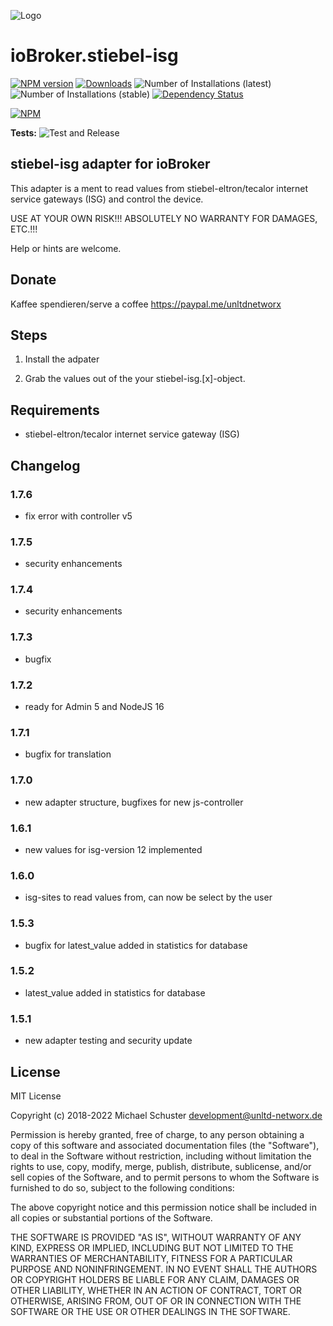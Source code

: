 ![Logo](admin/stiebel-isg.png)
# ioBroker.stiebel-isg

[![NPM version](https://img.shields.io/npm/v/iobroker.stiebel-isg.svg)](https://www.npmjs.com/package/iobroker.stiebel-isg)
[![Downloads](https://img.shields.io/npm/dm/iobroker.stiebel-isg.svg)](https://www.npmjs.com/package/iobroker.stiebel-isg)
![Number of Installations (latest)](https://iobroker.live/badges/stiebel-isg-installed.svg)
![Number of Installations (stable)](https://iobroker.live/badges/stiebel-isg-stable.svg)
[![Dependency Status](https://img.shields.io/david/unltdnetworx/iobroker.stiebel-isg.svg)](https://david-dm.org/unltdnetworx/iobroker.stiebel-isg)

[![NPM](https://nodei.co/npm/iobroker.stiebel-isg.png?downloads=true)](https://nodei.co/npm/iobroker.stiebel-isg/)

**Tests:** ![Test and Release](https://github.com/unltdnetworx/ioBroker.stiebel-isg/workflows/Test%20and%20Release/badge.svg)

## stiebel-isg adapter for ioBroker

This adapter is a ment to read values from stiebel-eltron/tecalor internet service gateways (ISG) and control the device.

USE AT YOUR OWN RISK!!! ABSOLUTELY NO WARRANTY FOR DAMAGES, ETC.!!!

Help or hints are welcome.

## Donate

Kaffee spendieren/serve a coffee
<https://paypal.me/unltdnetworx>

## Steps

1. Install the adpater

2. Grab the values out of the your stiebel-isg.[x]-object.

## Requirements

* stiebel-eltron/tecalor internet service gateway (ISG)

## Changelog

### 1.7.6
* fix error with controller v5

### 1.7.5

* security enhancements

### 1.7.4

* security enhancements

### 1.7.3

* bugfix

### 1.7.2

* ready for Admin 5 and NodeJS 16

### 1.7.1

* bugfix for translation

### 1.7.0

* new adapter structure, bugfixes for new js-controller

### 1.6.1

* new values for isg-version 12 implemented

### 1.6.0

* isg-sites to read values from, can now be select by the user

### 1.5.3

* bugfix for latest_value added in statistics for database

### 1.5.2

* latest_value added in statistics for database

### 1.5.1

* new adapter testing and security update

## License
MIT License

Copyright (c) 2018-2022 Michael Schuster <development@unltd-networx.de>

Permission is hereby granted, free of charge, to any person obtaining a copy
of this software and associated documentation files (the "Software"), to deal
in the Software without restriction, including without limitation the rights
to use, copy, modify, merge, publish, distribute, sublicense, and/or sell
copies of the Software, and to permit persons to whom the Software is
furnished to do so, subject to the following conditions:

The above copyright notice and this permission notice shall be included in all
copies or substantial portions of the Software.

THE SOFTWARE IS PROVIDED "AS IS", WITHOUT WARRANTY OF ANY KIND, EXPRESS OR
IMPLIED, INCLUDING BUT NOT LIMITED TO THE WARRANTIES OF MERCHANTABILITY,
FITNESS FOR A PARTICULAR PURPOSE AND NONINFRINGEMENT. IN NO EVENT SHALL THE
AUTHORS OR COPYRIGHT HOLDERS BE LIABLE FOR ANY CLAIM, DAMAGES OR OTHER
LIABILITY, WHETHER IN AN ACTION OF CONTRACT, TORT OR OTHERWISE, ARISING FROM,
OUT OF OR IN CONNECTION WITH THE SOFTWARE OR THE USE OR OTHER DEALINGS IN THE
SOFTWARE.
